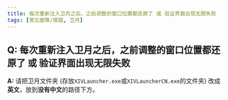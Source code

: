 ```yaml
---
title: 每次重新注入卫月之后，之前调整的窗口位置都还原了 或 验证界面出现无限失败
tags: [常见故障/报错, 卫月]
---
```


## Q: 每次重新注入卫月之后，之前调整的窗口位置都还原了 或 验证界面出现无限失败
**A:** 请把卫月文件夹 (存放`XIVLauncher.exe`或`XIVLauncherCN.exe`的文件夹) 改成**英文**，放到**没有中文**的路径下方。

